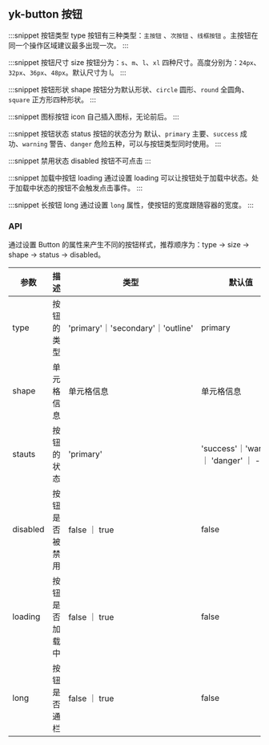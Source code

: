 ## yk-button 按钮

:::snippet
按钮类型 type
按钮有三种类型：`主按钮` 、`次按钮` 、`线框按钮` 。主按钮在同一个操作区域建议最多出现一次。
<ButtonPrimary/>
:::

:::snippet
按钮尺寸 size
按钮分为：`s`、`m`、`l`、`xl` 四种尺寸。高度分别为：`24px`、`32px`、`36px`、`48px`。默认尺寸为 l。
<ButtonSize/>
:::

:::snippet
按钮形状 shape
按钮分为默认形状、`circle` 圆形、`round` 全圆角、`square` 正方形四种形状。
<ButtonShape/>
:::

:::snippet
图标按钮 icon
自己插入图标，无论前后。
<ButtonIcon/>
:::

:::snippet
按钮状态 status
按钮的状态分为 默认、`primary` 主要、`success` 成功、`warning` 警告、`danger` 危险五种，可以与按钮类型同时使用。
<ButtonStatus/>
:::

:::snippet
禁用状态 disabled
按钮不可点击
<ButtonDisabled/>
:::

:::snippet
加载中按钮 loading
通过设置 loading 可以让按钮处于加载中状态。处于加载中状态的按钮不会触发点击事件。
<ButtonLoading/>
:::

:::snippet
长按钮 long
通过设置 `long` 属性，使按钮的宽度跟随容器的宽度。
<ButtonLong/>
:::

### API

通过设置 Button 的属性来产生不同的按钮样式，推荐顺序为：type -> size -> shape -> status -> disabled。

| 参数     | 描述           | 类型                              | 默认值                                |
| -------- | -------------- | --------------------------------- | ------------------------------------- |
| type     | 按钮的类型     | 'primary'｜'secondary'｜'outline' | primary                               |
| shape    | 单元格信息     | 单元格信息                        | 单元格信息                            |
| stauts   | 按钮的状态     | 'primary'                         | 'success'｜'warning' ｜ 'danger' ｜ - |
| disabled | 按钮是否被禁用 | false ｜ true                     | false                                 |
| loading  | 按钮是否加载中 | false ｜ true                     | false                                 |
| long     | 按钮是否通栏   | false ｜ true                     | false                                 |
